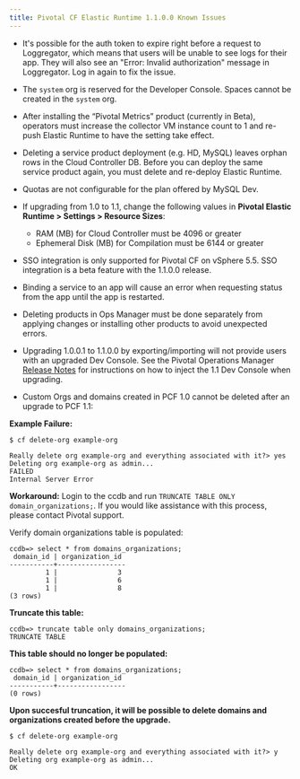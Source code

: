 ```yaml
---
title: Pivotal CF Elastic Runtime 1.1.0.0 Known Issues
---
```


* It's possible for the auth token to expire right before a request to Loggregator, which means that users will be unable to see logs for their app. They will also see an "Error: Invalid authorization" message in Loggregator. Log in again to fix the issue.

* The `system` org is reserved for the Developer Console. Spaces cannot be created in the `system` org.

* After installing the “Pivotal Metrics” product (currently in Beta), operators must increase the collector VM instance count to 1 and re-push Elastic Runtime to have the setting take effect.

* Deleting a service product deployment (e.g. HD, MySQL) leaves orphan rows in the Cloud Controller DB. Before you can deploy the same service product again, you must delete and re-deploy Elastic Runtime.

* Quotas are not configurable for the plan offered by MySQL Dev.

* If upgrading from 1.0 to 1.1, change the following values in **Pivotal Elastic Runtime > Settings > Resource Sizes**:
	* RAM (MB) for Cloud Controller must be 4096 or greater
	* Ephemeral Disk (MB) for Compilation must be 6144 or greater

* SSO integration is only supported for Pivotal CF on vSphere 5.5. SSO integration is a beta feature with the 1.1.0.0 release.

* Binding a service to an app will cause an error when requesting status from the app until the app is restarted.

* Deleting products in Ops Manager must be done separately from applying changes or installing other products to avoid unexpected errors.

* Upgrading 1.0.0.1 to 1.1.0.0 by exporting/importing will not provide users with an upgraded Dev Console. See the Pivotal Operations Manager [Release Notes](./opsmanager_rn.html) for instructions on how to inject the 1.1 Dev Console when upgrading.

* Custom Orgs and domains created in PCF 1.0 cannot be deleted after an upgrade to PCF 1.1:

>>
__Example Failure:__
```
$ cf delete-org example-org

Really delete org example-org and everything associated with it?> yes
Deleting org example-org as admin...
FAILED
Internal Server Error
```

__Workaround:__
Login to the ccdb and run `TRUNCATE TABLE ONLY domain_organizations;`. If you would like assistance with this process, please contact Pivotal support.

Verify domain organizations table is populated:

```
ccdb=> select * from domains_organizations;
 domain_id | organization_id
-----------+-----------------
         1 |               3
         1 |               6
         1 |               8
(3 rows)
```

__Truncate this table:__

```
ccdb=> truncate table only domains_organizations;
TRUNCATE TABLE
```

__This table should no longer be populated:__

```
ccdb=> select * from domains_organizations;
 domain_id | organization_id
-----------+-----------------
(0 rows)
```

__Upon succesful truncation, it will be possible to delete domains and organizations created before the upgrade.__

```
$ cf delete-org example-org

Really delete org example-org and everything associated with it?> y
Deleting org example-org as admin...
OK
```

>>
